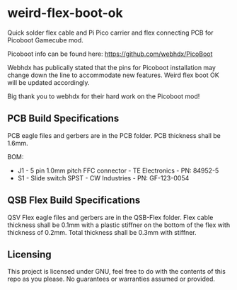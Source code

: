 # weird-flex-boot-ok
Quick solder flex cable and Pi Pico carrier and flex connecting PCB for Picoboot Gamecube mod.

Picoboot info can be found here: https://github.com/webhdx/PicoBoot

Webhdx has publically stated that the pins for Picoboot installation may change down the line to accommodate new features. Weird flex boot OK will be updated accordingly.

Big thank you to webhdx for their hard work on the Picoboot mod!

## PCB Build Specifications
PCB eagle files and gerbers are in the PCB folder. PCB thickness shall be 1.6mm.

BOM:

* J1 - 5 pin 1.0mm pitch FFC connector - TE Electronics - PN: 84952-5
* S1 - Slide switch SPST - CW Industries - PN: GF-123-0054

## QSB Flex Build Specifications
QSV Flex eagle files and gerbers are in the QSB-Flex folder. Flex cable thickness shall be 0.1mm with a plastic stiffner on the bottom of the flex with thickness of 0.2mm. Total thickness shall be 0.3mm with stiffner.

## Licensing
This project is licensed under GNU, feel free to do with the contents of this repo as you please. No guarantees or warranties assumed or provided.